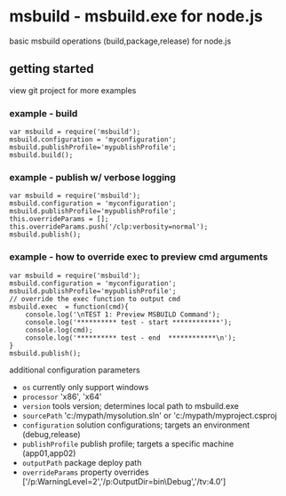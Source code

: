 # msbuild - msbuild.exe for node.js

basic msbuild operations (build,package,release) for node.js

## getting started
view git project for more examples


### example - build
```
var msbuild = require('msbuild');
msbuild.configuration = 'myconfiguration';
msbuild.publishProfile='mypublishProfile';
msbuild.build();
```

### example - publish w/ verbose logging
```
var msbuild = require('msbuild');
msbuild.configuration = 'myconfiguration';
msbuild.publishProfile='mypublishProfile';
this.overrideParams = [];
this.overrideParams.push('/clp:verbosity=normal');  
msbuild.publish();
```

### example - how to override exec to preview cmd arguments
```
var msbuild = require('msbuild');
msbuild.configuration = 'myconfiguration';
msbuild.publishProfile='mypublishProfile';
// override the exec function to output cmd 
msbuild.exec  = function(cmd){
	console.log('\nTEST 1: Preview MSBUILD Command');
	console.log('********** test - start ************');
	console.log(cmd);
	console.log('********** test - end  ************\n');
}
msbuild.publish();
```

additional configuration parameters
- `os` currently only support windows
- `processor` 	'x86', 'x64'
- `version`	tools version; determines local path to msbuild.exe
- `sourcePath`  'c:/mypath/mysolution.sln'   or   'c:/mypath/myproject.csproj
- `configuration` 	solution configurations; targets an environment (debug,release)  
- `publishProfile`  publish profile; targets a specific machine (app01,app02)
- `outputPath`  package deploy path
- `overrideParams`  property overrides ['/p:WarningLevel=2','/p:OutputDir=bin\Debug','/tv:4.0']  
